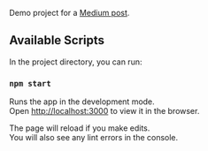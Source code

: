 Demo project for a [Medium post](https://medium.com/@freshmilkdev/reactjs-render-optimization-for-collapsible-material-ui-long-list-with-checkboxes-231b36892e20). 

## Available Scripts

In the project directory, you can run:

### `npm start`

Runs the app in the development mode.<br>
Open [http://localhost:3000](http://localhost:3000) to view it in the browser.

The page will reload if you make edits.<br>
You will also see any lint errors in the console.

